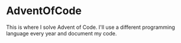 # AdventOfCode

This is where I solve Advent of Code. I'll use a different programming language every year and document my code.
